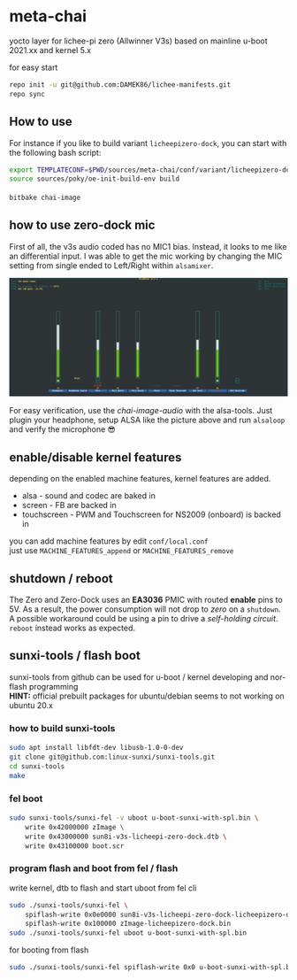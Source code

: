 # meta-chai

yocto layer for lichee-pi zero (Allwinner V3s) based on mainline u-boot 2021.xx and kernel 5.x

for easy start
```bash
repo init -u git@github.com:DAMEK86/lichee-manifests.git
repo sync
```

## How to use

For instance if you like to build variant `licheepizero-dock`, you can start with the following bash script:

```bash
export TEMPLATECONF=$PWD/sources/meta-chai/conf/variant/licheepizero-dock
source sources/poky/oe-init-build-env build

bitbake chai-image
```

## how to use zero-dock mic

First of all, the v3s audio coded has no MIC1 bias. Instead, it looks to me like an differential input. I was able to get the mic working by changing the MIC setting from single ended to Left/Right within `alsamixer`.

![ALSA settings](./docu/assets/alsa-settings.png)

For easy verification, use the _chai-image-audio_ with the alsa-tools. Just plugin your headphone, setup ALSA like the picture above and run `alsaloop` and verify the microphone 😎️

## enable/disable kernel features

depending on the enabled machine features, kernel features are added.  
- alsa - sound and codec are baked in
- screen - FB are backed in
- touchscreen - PWM and Touchscreen for NS2009 (onboard) is backed in

you can add machine features by edit `conf/local.conf`  
just use `MACHINE_FEATURES_append` or `MACHINE_FEATURES_remove`
## shutdown / reboot

The Zero and Zero-Dock uses an __EA3036__ PMIC with routed __enable__ pins to 5V. As a result, the power consumption will not drop to _zero_ on a `shutdown`. A possible workaround could be using a pin to drive a _self-holding circuit_.  
`reboot` instead works as expected.

## sunxi-tools / flash boot

sunxi-tools from github can be used for u-boot / kernel developing and nor-flash programming  
__HINT:__ official prebuilt packages for ubuntu/debian seems to not working on ubuntu 20.x
### how to build sunxi-tools

```bash
sudo apt install libfdt-dev libusb-1.0-0-dev
git clone git@github.com:linux-sunxi/sunxi-tools.git
cd sunxi-tools
make
```

### fel boot

```bash
sudo sunxi-tools/sunxi-fel -v uboot u-boot-sunxi-with-spl.bin \
    write 0x42000000 zImage \
    write 0x43000000 sun8i-v3s-licheepi-zero-dock.dtb \
    write 0x43100000 boot.scr
```

### program flash and boot from fel / flash

write kernel, dtb to flash and start uboot from fel cli
```bash
sudo ./sunxi-tools/sunxi-fel \
    spiflash-write 0x0e0000 sun8i-v3s-licheepi-zero-dock-licheepizero-dock.dtb \
    spiflash-write 0x100000 zImage-licheepizero-dock.bin
sudo ./sunxi-tools/sunxi-fel uboot u-boot-sunxi-with-spl.bin
```
for booting from flash
```bash
sudo ./sunxi-tools/sunxi-fel spiflash-write 0x0 u-boot-sunxi-with-spl.bin
```
